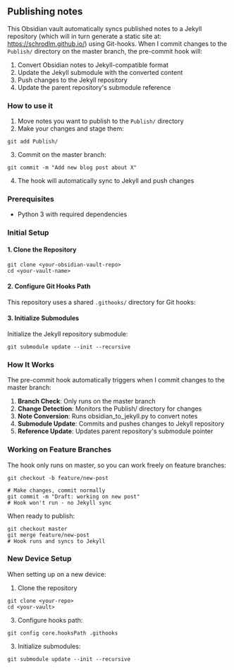 ## Publishing notes
This Obsidian vault automatically syncs published notes to a Jekyll repository (which will in turn generate a static site at: https://schrodlm.github.io/) using Git-hooks. When I commit changes to the `Publish/` directory on the master branch, the pre-commit hook will:

1. Convert Obsidian notes to Jekyll-compatible format
2. Update the Jekyll submodule with the converted content
3. Push changes to the Jekyll repository
4. Update the parent repository's submodule reference

### How to use it
1. Move notes you want to publish to the `Publish/` directory
2. Make your changes and stage them:
```
git add Publish/
```
3. Commit on the master branch:
 ```
git commit -m "Add new blog post about X"
```
4. The hook will automatically sync to Jekyll and push changes

### Prerequisites
- Python 3 with required dependencies

### Initial Setup
#### 1. Clone the Repository
```
git clone <your-obsidian-vault-repo>
cd <your-vault-name>
```
#### 2. Configure Git Hooks Path
This repository uses a shared `.githooks/` directory for Git hooks:

#### 3. Initialize Submodules
Initialize the Jekyll repository submodule:
```
git submodule update --init --recursive
```
### How It Works
The pre-commit hook automatically triggers when I commit changes to the master branch:
1. **Branch Check**: Only runs on the master branch
2. **Change Detection**: Monitors the Publish/ directory for changes
3. **Note Conversion**: Runs obsidian_to_jekyll.py to convert notes
4. **Submodule Update**: Commits and pushes changes to Jekyll repository
5. **Reference Update**: Updates parent repository's submodule pointer

### Working on Feature Branches
The hook only runs on master, so you can work freely on feature branches:
```
git checkout -b feature/new-post

# Make changes, commit normally
git commit -m "Draft: working on new post"
# Hook won't run - no Jekyll sync
```
When ready to publish:
```
git checkout master
git merge feature/new-post
# Hook runs and syncs to Jekyll
```
### New Device Setup
When setting up on a new device:
1. Clone the repository
```
git clone <your-repo>
cd <your-vault>
```
3. Configure hooks path:
 ```
git config core.hooksPath .githooks
``` 
3. Initialize submodules:
```
git submodule update --init --recursive
```
